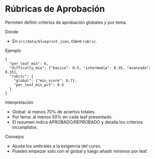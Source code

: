 # Rúbricas de Aprobación

Permiten definir criterios de aprobación globales y por tema.

Dónde
- En `src/data/blueprint.json`, clave `rubric`.

Ejemplo
```
{
  "per_leaf_min": 6,
  "difficulty_mix": {"basica": 0.5, "intermedia": 0.35, "avanzada": 0.15},
  "rubric": {
    "global": {"min_score": 0.7},
    "per_leaf_min_pct": 0.5
  }
}
```

Interpretación
- Global: al menos 70% de aciertos totales.
- Por tema: al menos 50% en cada leaf presentado.
- El resumen indica APROBADO/REPROBADO y detalla los criterios incumplidos.

Consejos
- Ajusta los umbrales a la exigencia del curso.
- Puedes empezar solo con el global y luego añadir mínimos por leaf.
